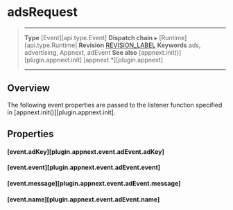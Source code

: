 # adsRequest

> --------------------- ------------------------------------------------------------------------------------------
> __Type__              [Event][api.type.Event]
> __Dispatch chain__    &#9656; [Runtime][api.type.Runtime]
> __Revision__          [REVISION_LABEL](REVISION_URL)
> __Keywords__          ads, advertising, Appnext, adEvent
> __See also__			[appnext.init()][plugin.appnext.init]
>						[appnext.*][plugin.appnext]
> --------------------- ------------------------------------------------------------------------------------------

## Overview

The following event properties are passed to the listener function specified in [appnext.init()][plugin.appnext.init].


## Properties

#### [event.adKey][plugin.appnext.event.adEvent.adKey]

#### [event.event][plugin.appnext.event.adEvent.event]

#### [event.message][plugin.appnext.event.adEvent.message]

#### [event.name][plugin.appnext.event.adEvent.name]
